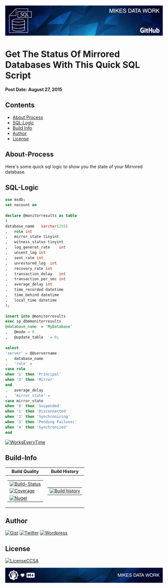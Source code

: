 ![MIKES DATA WORK GIT REPO](https://raw.githubusercontent.com/mikesdatawork/images/master/git_mikes_data_work_banner_01.png "Mikes Data Work")        

# Get The Status Of Mirrored Databases With This Quick SQL Script
**Post Date: August 27, 2015**        



## Contents    
- [About Process](##About-Process)  
- [SQL Logic](#SQL-Logic)  
- [Build Info](#Build-Info)  
- [Author](#Author)  
- [License](#License)       

## About-Process

<p>Here's some quick sql logic to show you the state of your Mirrored database.</p>      


## SQL-Logic
```SQL
use msdb;
set nocount on
 
declare @monitorresults as table
(
database_name   varchar(255)
,   role int
,   mirror_state tinyint
,   witness_status tinyint
,   log_generat_rate    int
,   unsent_log int
,   sent_rate int
,   unrestored_log  int
,   recovery_rate int
,   transaction_delay   int
,   transaction_per_sec int
,   average_delay int
,   time_recorded datetime
,   time_behind datetime
,   local_time datetime
);
 
insert into @monitorresults
exec sp_dbmmonitorresults
@database_name  = 'MyDatabase'
,   @mode = 0
,   @update_table   = 0;
 
select
'server' = @@servername
,   database_name
,   'role' =
case role
when '1' then 'Principal'
when '2' then 'Mirror'
end
,   average_delay
,   'mirror_state' =
case mirror_state
when '0' then 'Suspended'
when '1' then 'Disconnected'
when '2' then 'Synchronizing'
when '3' then 'Pending Failover'
when '4' then 'Synchronized'
end
```


[![WorksEveryTime](https://forthebadge.com/images/badges/60-percent-of-the-time-works-every-time.svg)](https://shitday.de/)

## Build-Info

| Build Quality | Build History |
|--|--|
|<table><tr><td>[![Build-Status](https://ci.appveyor.com/api/projects/status/pjxh5g91jpbh7t84?svg?style=flat-square)](#)</td></tr><tr><td>[![Coverage](https://coveralls.io/repos/github/tygerbytes/ResourceFitness/badge.svg?style=flat-square)](#)</td></tr><tr><td>[![Nuget](https://img.shields.io/nuget/v/TW.Resfit.Core.svg?style=flat-square)](#)</td></tr></table>|<table><tr><td>[![Build history](https://buildstats.info/appveyor/chart/tygerbytes/resourcefitness)](#)</td></tr></table>|

## Author

[![Gist](https://img.shields.io/badge/Gist-MikesDataWork-<COLOR>.svg)](https://gist.github.com/mikesdatawork)
[![Twitter](https://img.shields.io/badge/Twitter-MikesDataWork-<COLOR>.svg)](https://twitter.com/mikesdatawork)
[![Wordpress](https://img.shields.io/badge/Wordpress-MikesDataWork-<COLOR>.svg)](https://mikesdatawork.wordpress.com/)

     
## License
[![LicenseCCSA](https://img.shields.io/badge/License-CreativeCommonsSA-<COLOR>.svg)](https://creativecommons.org/share-your-work/licensing-types-examples/)

![Mikes Data Work](https://raw.githubusercontent.com/mikesdatawork/images/master/git_mikes_data_work_banner_02.png "Mikes Data Work")

